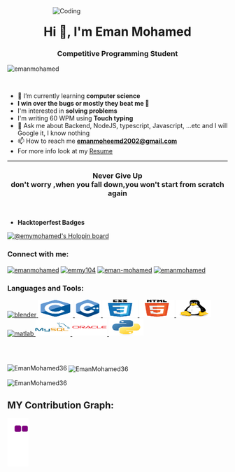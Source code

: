 
<img align="right" alt="Coding" width="400" src="https://c.tenor.com/PP9v7VIs6R4AAAAd/scaler-create-impact.gif">
<h1 align="center">Hi 👋, I'm Eman Mohamed</h1>
<h3 align="center">Competitive Programming Student</h3>




<p align="left"> <img src="https://komarev.com/ghpvc/?username=emanmohamed&label=Profile%20views&color=0e75b6&style=flat" alt="emanmohamed" /> </p>

<p align="left"> <a href="https://twitter.com/" target="blank"><img src="https://img.shields.io/twitter/follow/?logo=twitter&style=for-the-badge" alt="" /></a> </p>

- 🌱 I’m currently learning **computer science**
- **I win over the bugs or mostly they beat me 🐞**
- I'm interested in **solving problems**
- I'm writing 60 WPM using **Touch typing**
- 💬 Ask me about Backend, NodeJS, typescript, Javascript, ...etc and I will Google it, I know nothing
- 📫 How to reach me **emanmoheemd2002@gmail.com**
- For more info look at my <a href="https://drive.google.com/file/d/1_vv1iq2UWYjrTirdvh5L_rcXp_GPA7kU/view?usp=sharing" target="blank">Resume</a>

<hr>
<h3 align = "center"> Never Give Up<br> don't worry ,when you fall down,you won't start from scratch again</h3>

<br>

- **Hacktoperfest Badges**

[![@emymohamed's Holopin board](https://holopin.me/emymohamed)](https://holopin.io/@emymohamed)


<h3 align="left">Connect with me:</h3>
<p align="left">
<a href="https://linkedin.com/in/emanmohamed" target="blank"><img align="center" src="https://raw.githubusercontent.com/rahuldkjain/github-profile-readme-generator/master/src/images/icons/Social/linked-in-alt.svg" alt="emanmohamed" height="30" width="80" /></a>  
<a href="https://www.codechef.com/users/emmy104" target="blank"><img align="center" src="https://cdn.jsdelivr.net/npm/simple-icons@3.1.0/icons/codechef.svg" alt="emmy104" height="30" width="80" /></a>    
<a href="https://codeforces.com/profile/eman-mohamed" target="blank"><img align="center" src="https://raw.githubusercontent.com/rahuldkjain/github-profile-readme-generator/master/src/images/icons/Social/codeforces.svg" alt="eman-mohamed" height="30" width="80" /></a>                              
 <a href="https://www.leetcode.com/emanmohamed" target="blank"><img align="center" src="https://raw.githubusercontent.com/rahuldkjain/github-profile-readme-generator/master/src/images/icons/Social/leet-code.svg" alt="emanmohamed" height="30" width="80" /></a>
</p>

<h3 align="left">Languages and Tools:</h3>
<p align="left"> <a href="https://www.blender.org/" target="_blank" rel="noreferrer"> <img src="https://download.blender.org/branding/community/blender_community_badge_white.svg" alt="blender" width="80" height="40"/> </a> <a href="https://www.cprogramming.com/" target="_blank" rel="noreferrer"> <img src="https://raw.githubusercontent.com/devicons/devicon/master/icons/c/c-original.svg" alt="c" width="80" height="40"/> </a> <a href="https://www.w3schools.com/cpp/" target="_blank" rel="noreferrer"> <img src="https://raw.githubusercontent.com/devicons/devicon/master/icons/cplusplus/cplusplus-original.svg" alt="cplusplus" width="60" height="40"/> </a> <a href="https://www.w3schools.com/css/" target="_blank" rel="noreferrer"> <img src="https://raw.githubusercontent.com/devicons/devicon/master/icons/css3/css3-original-wordmark.svg" alt="css3" width="80" height="40"/> </a> <a href="https://www.w3.org/html/" target="_blank" rel="noreferrer"> <img src="https://raw.githubusercontent.com/devicons/devicon/master/icons/html5/html5-original-wordmark.svg" alt="html5" width="80" height="40"/> </a> <a href="https://www.linux.org/" target="_blank" rel="noreferrer"> <img src="https://raw.githubusercontent.com/devicons/devicon/master/icons/linux/linux-original.svg" alt="linux" width="80" height="40"/> </a> <a href="https://www.mathworks.com/" target="_blank" rel="noreferrer"> <img src="https://upload.wikimedia.org/wikipedia/commons/2/21/Matlab_Logo.png" alt="matlab" width="80" height="40"/> </a> <a href="https://www.mysql.com/" target="_blank" rel="noreferrer"> <img src="https://raw.githubusercontent.com/devicons/devicon/master/icons/mysql/mysql-original-wordmark.svg" alt="mysql" width="80" height="40"/> </a> <a href="https://www.oracle.com/" target="_blank" rel="noreferrer"> <img src="https://raw.githubusercontent.com/devicons/devicon/master/icons/oracle/oracle-original.svg" alt="oracle" width="80" height="40"/> </a> <a href="https://www.python.org" target="_blank" rel="noreferrer"> <img src="https://raw.githubusercontent.com/devicons/devicon/master/icons/python/python-original.svg" alt="python" width="80" height="40"/> </a> </p>
<br>
<br>

<p><img align="left" src="https://github-readme-stats.vercel.app/api/top-langs?username=EmanMohamed36&show_icons=true&locale=en&layout=compact" alt="EmanMohamed36" /></p>

<p>&nbsp;<img align="center" src="https://github-readme-stats.vercel.app/api?username=EmanMohamed36&show_icons=true&locale=en" alt="EmanMohamed36" /></p>

<p><img align="center" src="https://github-readme-streak-stats.herokuapp.com/?user=EmanMohamed36&" alt="EmanMohamed36" /></p>

## MY Contribution Graph:
![snake gif](https://github.com/EmanMohamed36/EmanMohamed36/blob/output/github-contribution-grid-snake.gif)

